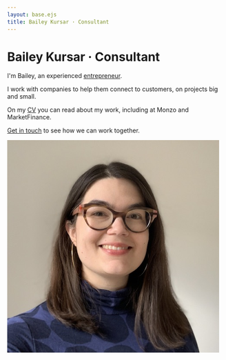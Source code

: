 ```yaml
---
layout: base.ejs
title: Bailey Kursar · Consultant
---
```


# Bailey Kursar · Consultant

I'm Bailey, an experienced [entrepreneur](/about).

I work with companies to help them connect to customers, on projects big and small.

On my [CV](/cv) you can read about my work, including at Monzo and MarketFinance.

[Get in touch](mailto:bkursar@gmail.com) to see how we can work together.

![Bailey Kursar](img/headshot.jpg)
